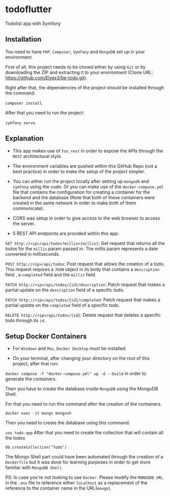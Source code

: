 # todoflutter

Todolist app with Symfony

## Installation
You need to have `PHP`, `Composer`, `Symfony` and `MongoDB` set up in your environment.

First of all, this project needs to be cloned either by using `Git` or by downloading the ZIP and extracting it to your environment (Clone URL: https://github.com/Elyes3/be-todo.git).

Right after that, the dependencies of the project should be installed through the command:

```composer install```.

After that you need to run the project:

```symfony serve```.
## Explanation

- This app makes use of `fos_rest` in order to expose the APIs through the `REST` architectural style.

- The environment variables are pushed within this GitHub Repo (not a best practice) in order to make the setup of the project simpler.

- You can either run the project locally after setting up `mongodb` and `symfony` using the code. Or you can make use of the `docker-compose.yml` file that contains the configuration for creating a container for the backend and the database (Note that both of these containers were created in the same network in order to make both of them communicate).
- CORS was setup in order to give access to the web browser to access the server.

- 5 REST API endpoints are provided within this app:

```GET http://<ip>/api/todos?millis={millis}```: Get request that returns all the todos for the `millis` param passed in. The millis param represents a date converted in milliseconds.

```POST http://<ip>/api/todos```: Post request that allows the creation of a todo. This request requires a `JSON` object in its body that contains a `description` field , a `completed` field and the `millis` field.

```PATCH http://<ip>/api/todos/{id}/description```: Patch request that makes a partial update on the `description` field of a specific todo.

```PATCH http://<ip>/api/todos/{id}/completed```: Patch request that makes a partial update on the `completed` field of a specific todo.

```DELETE http://<ip>/api/todos/{id}```: Delete request that deletes a specific todo through its `id`.

## Setup Docker Containers 
- For `Windows` and `Mac`, `Docker Desktop` must be installed:

- On your terminal, after changing your directory on the root of this project, after that run:

``` docker compose -f "docker-compose.yml" up -d --build ``` in order to generate the containers.

Then you have to create the database inside ```MongoDB``` using the MongoDB Shell.

For that you need to run this command after the creation of the containers.

```docker exec -it mongo mongosh```

Then you need to create the database using this command:

```use todo-app```
After that you need to create the collection that will contain all the todos

```db.createCollection("Todo")```

The Mongo Shell part could have been automated through the creation of a `Dockerfile` but it was done for learning purposes in order to get more familiar with `MongoDB Shell`.

PS: In case you're not looking to use `Docker`. Please modify the `MONGODB_URL` in the `.env` file to reference either `localhost` as a replacement of the reference to the container name in the URL(`mongo`).
